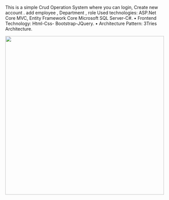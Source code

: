 This is a simple Crud Operation System where you can login,
Create new account .
add employee , Department , role 
Used technologies: ASP.Net Core MVC, Entity Framework Core Microsoft SQL Server-C#.
• Frontend Technology: Html-Css- Bootstrap-JQuery.
• Architecture Pattern: 3Tries Architecture.

<img src="https://github.com/ahmedtalaat97/MVC_CrudOperationSystem/assets/140081934/9ce3e27b-ab92-45e1-a200-69e5d8f55ee4" width="500" height="500" />
